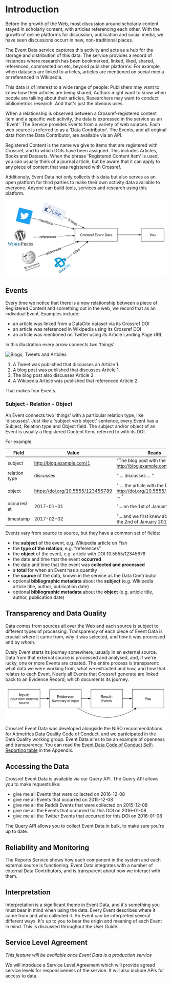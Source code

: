# Introduction

Before the growth of the Web, most discussion around scholarly content stayed in scholarly content, with articles referencing each other. With the growth of online platforms for discussion, publication and social media, we have seen discussions occurr in new, non-traditional places.

The Event Data service captures this activity and acts as a hub for the storage and distribution of this data. The service provides a record of instances where research has been bookmarked, linked, liked, shared, referenced, commented on etc, beyond publisher platforms. For example, when datasets are linked to articles, articles are mentioned on social media or referenced in Wikipedia.

This data is of interest to a wide range of people: Publishers may want to know how their articles are being shared, Authors might want to know when people are talking about their articles, Researchers may want to conduct bibliometrics research. And that's just the obvious uses.

When a relationship is observed between a Crossref-registered content item and a specific web activity, the data is expressed in the service as an 'Event'. The Service provides Events from a variety of web sources. Each web source is referred to as a 'Data Contributor'. The Events, and all original data from the Data Contributor, are available via an API.

Registered Content is the name we give to items that are registered with Crossref, and to which DOIs have been assigned. This includes Articles, Books and Datasets. When the phrase 'Registered Content Item' is used, you can usually think of a journal article, but be aware that it can apply to any piece of content that was registered with Crossref.

Additionaly, Event Data not only collects this data but also serves as an open platform for third parties to make their own activity data available to everyone. Anyone can build tools, services and research using this platform.

<img src='../images/overview.png' alt='Event Data Overview' class='img-responsive'>

## Events

Every time we notice that there is a new relationship between a piece of Registered Content and something out in the web, we record that as an individual Event. Examples include:

 - an article was linked from a DataCite dataset via its Crossref DOI
 - an article was referenced in Wikipedia using its Crossref DOI
 - an article was mentioned on Twitter using its Article Landing Page URL

In this illustration every arrow connects two 'things':

<img src='../images/overview-example.png' alt='Blogs, Tweets and Articles' class='img-responsive'>

1. A Tweet was published that discusses an Article 1.
2. A blog post was published that discusses Article 1.
3. The blog post also discusses Article 2.
4. A Wikipedia Article was published that referenced Article 2.

That makes four Events.

### Subject - Relation - Object

An Event connects two 'things' with a particular relation type, like 'discusses'. Just like a 'subject verb object' sentence, every Event has a Subject, Relation type and Object field. The subject and/or object of an Event is usually a Registered Content Item, referred to with its DOI.

For example:

| Field         | Value | Reads |
|---------------|-------|-------|
| subject       | http://blog.example.com/1 | "The blog post with the URL http://blog.example.com/1 ..." |
| relation type | discusses | " ... discusses ... " |
| object        | https://doi.org/10.5555/123456789 | " ... the article with the DOI http://doi.org/10.5555/123456789 ... " |
| occurred at   | 2017-01-01 | "... on the 1st of January 2017 ..." |
| timestamp     | 2017-02-02 | "... and we first knew about it on the 2nd of January 2017." |

Events vary from source to source, but they have a common set of fields:

 - the **subject** of the event, e.g. Wikipedia article on Fish
 - the **type of the relation**, e.g. "references"
 - the **object** of the event, e.g. article with DOI 10.5555/12345678
 - the date and time that the event **occurred**
 - the date and time that the event was **collected and processed**
 - a **total** for when an Event has a quantity
 - the **source** of the data, known in the service as the Data Contributor
 - optional **bibliographic metadata** about the **subject** (e.g. Wikipedia article title, author, publication date)
 - optional **bibliographic metadata** about the **object** (e.g. article title, author, publication date)

## Transparency and Data Quality

Data comes from sources all over the Web and each source is subject to different types of processing. Transparency of each piece of Event Data is crucial: *where* it came from, *why* it was selected, and *how* it was processed and by *whom*.

Every Event starts its journey somewhere, usually in an external source. Data from that external source is processed and analysed, and, if we're lucky, one or more Events are created. The entire process is transparent: what data we were working from, what we extracted and how, and how that relates to each Event. Nearly all Events that Crossref generate are linked back to an Evidence Record, which documents its journey.

<img src='../images/introduction-evidence-flow.png' alt='Event Data Evidence Flow' class='img-responsive'>

Crossref Event Data was developed alongside the NISO recommendations for Altmetrics Data Quality Code of Conduct, and we participated in the Data Quality working group. Event Data aims to be an example of openness and transparency. You can read the [Event Data Code of Conduct Self-Reporting table](app-niso.md) in the Appendix.

## Accessing the Data 

Crossref Event Data is available via our Query API. The Query API allows you to make requests like:

 - give me all Events that were collected on 2016-12-08
 - give me all Events that occurred on 2015-12-08
 - give me all the Reddit Events that were collected on 2015-12-08
 - give me all the Events that occurred for this DOI on 2016-01-08
 - give me all the Twitter Events that occurred for this DOI on 2016-01-08

The Query API allows you to collect Event Data in bulk, to make sure you're up to date.

## Reliability and Monitoring

The Reports Service shows how each component in the system and each external source is functioning. Event Data integrates with a number of external Data Contributors, and is transparent about how we interact with them.

## Interpretation

Interpretation is a significant theme in Event Data, and it's something you must bear in mind when using the data. Every Event describes where it came from and who collected it. An Event can be interpreted several different ways. It's up to you to bear the origin and meaning of each Event in mind. This is discussed throughout the User Guide.

## Service Level Agreement

*This feature will be available once Event Data is a production service*

We will introduce a Service Level Agreement which will provide agreed service levels for responsiveness of the service. It will also include APIs for access to data.
